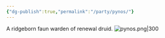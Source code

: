 ```yaml
---
{"dg-publish":true,"permalink":"/party/pynos/"}
---
```


A ridgeborn faun warden of renewal druid.
![pynos.png|300](/img/user/_assets/pynos.png)
